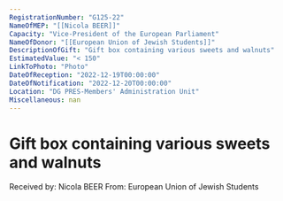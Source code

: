 ```yaml
---
RegistrationNumber: "G125-22"
NameOfMEP: "[[Nicola BEER]]"
Capacity: "Vice-President of the European Parliament"
NameOfDonor: "[[European Union of Jewish Students]]"
DescriptionOfGift: "Gift box containing various sweets and walnuts"
EstimatedValue: "< 150"
LinkToPhoto: "Photo"
DateOfReception: "2022-12-19T00:00:00"
DateOfNotification: "2022-12-20T00:00:00"
Location: "DG PRES-Members' Administration Unit"
Miscellaneous: nan
---
```


# Gift box containing various sweets and walnuts

Received by: Nicola BEER
From: European Union of Jewish Students

